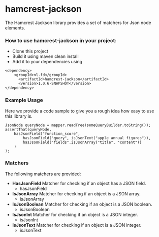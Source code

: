 hamcrest-jackson
==============

The Hamcrest Jackson library provides a set of matchers for Json node elements.

### How to use hamcrest-jackson in your project:
- Clone this project 
- Build it using maven clean install 
- Add it to your dependencies using 
```
<dependency>
    <groupId>nl.fd</groupId>
      <artifactId>hamcrest-jackson</artifactId>
      <version>1.0.6-SNAPSHOT</version>
</dependency>
```

### Example Usage
Here we provide a code sample to give you a rough idea how easy to use this library is.
```
JsonNode queryNode = mapper.readTree(someQueryBuilder.toString());
assertThat(queryNode,
    hasJsonField("function_score",
        hasJsonField("query", isJsonText("apple annual figures")),
        hasJsonField("fields",isJsonArray("title", "content"))
    )
);
```

### Matchers
The following matchers are provided: 
  - **HasJsonField** Matcher for checking if an object has a JSON field.
    - hasJsonField
  - **IsJsonArray** Matcher for checking if an object is a JSON array.
    - isJsonArray
  - **IsJsonBoolean** Matcher for checking if an object is a JSON boolean.
    - isJsonBoolean
  - **IsJsonInt** Matcher for checking if an object is a JSON integer.
    - isJsonInt
  - **IsJsonText** Matcher for checking if an object is a JSON integer. 
    - isJsonText
 

